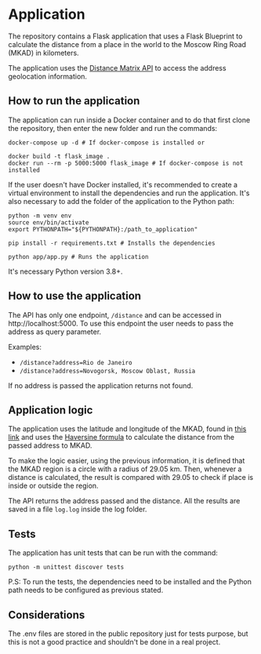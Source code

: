 # Application

The repository contains a Flask application that uses a Flask Blueprint to calculate the distance from a place in the world to the Moscow Ring Road (MKAD) in kilometers.

The application uses the [Distance Matrix API](https://distancematrix.ai) to access the address geolocation information.

## How to run the application

The application can run inside a Docker container and to do that first clone the repository, then enter the new folder and run the commands:

``` shell
docker-compose up -d # If docker-compose is installed or

docker build -t flask_image .
docker run --rm -p 5000:5000 flask_image # If docker-compose is not installed
```

If the user doesn't have Docker installed, it's recommended to create a virtual environment to install the dependencies and run the application. It's also necessary to add the folder of the application to the Python path:

```shell
python -m venv env
source env/bin/activate
export PYTHONPATH="${PYTHONPATH}:/path_to_application"

pip install -r requirements.txt # Installs the dependencies

python app/app.py # Runs the application
```

It's necessary Python version 3.8+.

## How to use the application

The API has only one endpoint, `/distance` and can be accessed in http://localhost:5000. To use this endpoint the user needs to pass the address as query parameter.

Examples:

- `/distance?address=Rio de Janeiro`
- `/distance?address=Novogorsk, Moscow Oblast, Russia`

If no address is passed the application returns not found.

## Application logic

The application uses the latitude and longitude of the MKAD, found in [this link](https://en.wikipedia.org/wiki/Module:Location_map/data/Russia_Moscow_Ring_Road/doc) and uses the [Haversine formula](https://en.wikipedia.org/wiki/Haversine_formula) to calculate the distance from the passed address to MKAD.

To make the logic easier, using the previous information, it is defined that the MKAD region is a circle with a radius of 29.05 km. Then, whenever a distance is calculated, the result is compared with 29.05 to check if place is inside or outside the region.

The API returns the address passed and the distance. All the results are saved in a file `log.log` inside the log folder.

## Tests

The application has unit tests that can be run with the command:

```shell
python -m unittest discover tests
```

P.S: To run the tests, the dependencies need to be installed and the Python path needs to be configured as previous stated.

## Considerations

The .env files are stored in the public repository just for tests purpose, but this is not a good practice and shouldn't be done in a real project.
